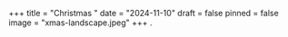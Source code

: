 +++
title = "Christmas "
date = "2024-11-10"
draft = false
pinned = false
image = "xmas-landscape.jpeg"
+++
.